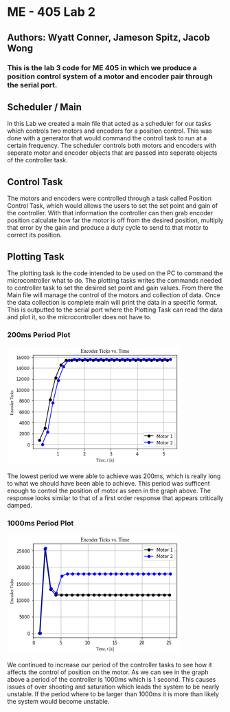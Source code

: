 # ME - 405 Lab 2
## Authors: Wyatt Conner, Jameson Spitz, Jacob Wong
### This is the lab 3 code for ME 405 in which we produce a position control system of a motor and encoder pair through the serial port.
 
## Scheduler / Main
In this Lab we created a main file that acted as a scheduler for our tasks
which controls two motors and encoders for a position control. This was done
with a generator that would command the control task to run at a certain
frequency. The scheduler controls both motors and encoders with seperate motor and
encoder objects that are passed into seperate objects of the controller task. 

## Control Task
The motors and encoders were controlled through a task called Position Control Task, which
would allows the users to set the set point and gain of the controller. With
that information the controller can then grab encoder position calculate how
far the motor is off from the desired position, multiply that error by the
gain and produce a duty cycle to send to that motor to correct its position.

## Plotting Task
The plotting task is the code intended to be used on the PC to command the
microcontroller what to do. The plotting tasks writes the commands needed to
controller task to set the desired set point and gain values. From there the 
Main file will manage the control of the motors and collection of data.
Once the data collection is complete main will print the data in a specific format.
This is outputted to the serial port where the Plotting Task can read the
data and plot it, so the microcontroller does not have to. 

### 200ms Period Plot
![200ms Period Plot](/Plts/MotorResponse_200ms.png)

The lowest period we were able to achieve was 200ms, which is really long
to what we should have been able to achieve. This period was sufficent enough
to control the position of motor as seen in the graph above. The response looks
similar to that of a first order response that appears critically damped. 

### 1000ms Period Plot
![1000ms Period Plot](/Plts/MotorResponse_1000ms.png)

We continued to increase our period of the controller tasks to see how it affects
the control of position on the motor. As we can see in the graph above a
period of the controller is 1000ms which is 1 second. This causes issues
of over shooting and saturation which leads the system to be nearly unstable.
If the period where to be larger than 1000ms it is more than likely the system
would become unstable. 